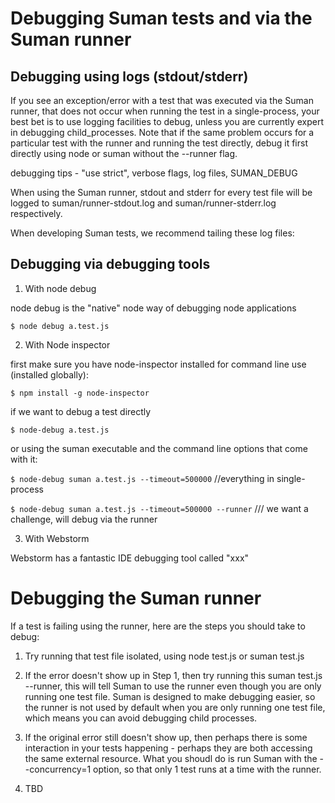 

# Debugging Suman tests and via the Suman runner


## Debugging using logs (stdout/stderr)

If you see an exception/error with a test that was executed via the Suman runner, that does not occur when running the test in a single-process, your best bet is to use
logging facilities to debug, unless you are currently expert in debugging child_processes. Note that if the same problem occurs for a particular test with the runner and running the test directly, debug it first directly using node
or suman without the --runner flag.

debugging tips - "use strict", verbose flags, log files, SUMAN_DEBUG

When using the Suman runner, stdout and stderr for every test file will be logged to 
suman/runner-stdout.log and suman/runner-stderr.log respectively.

When developing Suman tests, we recommend tailing these log files:



## Debugging via debugging tools


1. With node debug

node debug is the "native" node way of debugging node applications

```$ node debug a.test.js```



2. With Node inspector


first make sure you have node-inspector installed for command line use (installed globally):

```$ npm install -g node-inspector```

 
 if we want to debug a test directly
 
```$ node-debug a.test.js```
 
 
 or using the suman executable and the command line options that come with it:
   

```$ node-debug suman a.test.js --timeout=500000```  //everything in single-process

```$ node-debug suman a.test.js --timeout=500000 --runner```  /// we want a challenge, will debug via the runner


3. With Webstorm

Webstorm has a fantastic IDE debugging tool called "xxx"


# Debugging the Suman runner

If a test is failing using the runner, here are the steps you should take to debug:

1. Try running that test file isolated, using node test.js or suman test.js

2. If the error doesn't show up in Step 1, then try running this suman test.js --runner, this will tell Suman to use the runner even
though you are only running one test file. Suman is designed to make debugging easier, so the runner is not used by default when
you are only running one test file, which means you can avoid debugging child processes.

3. If the original error still doesn't show up, then perhaps there is some interaction in your tests happening - perhaps they are both accessing
the same external resource. What you shoudl do is run Suman with the --concurrency=1 option, so that only 1 test runs at a time with the runner.

4. TBD